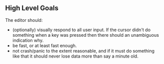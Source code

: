 ## High Level Goals

The editor should:
* (optionally) visually respond to all user input. If the cursor didn't do something when a key was pressed then there should an unambiguous indication why.
* be fast, or at least fast enough.
* not crash/panic to the extent reasonable, and if it must do something like that it should never lose data more than say a minute old.
